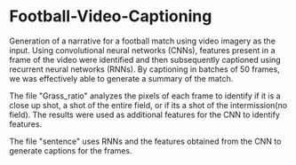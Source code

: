 # Football-Video-Captioning

Generation of a narrative for a football match using video imagery as the input. Using convolutional neural networks (CNNs), features present in a frame of the video were identified and then subsequently captioned using recurrent neural networks (RNNs). By captioning in batches of 50 frames, we was effectively able to generate a summary of the match. 



The file "Grass_ratio" analyzes the pixels of each frame to identify if it is a close up shot, a shot of the entire field, or if its a shot of the intermission(no field). The results were used as additional features for the CNN to identify features.

The file "sentence" uses RNNs and the features obtained from the CNN to generate captions for the frames.
